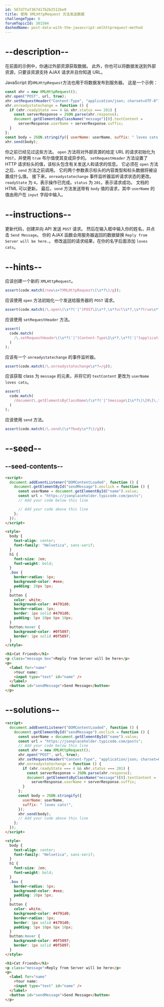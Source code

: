 ```yaml
---
id: 587d7faf367417b2b2512be9
title: 使用 XMLHttpRequest 方法发送数据
challengeType: 6
forumTopicId: 301504
dashedName: post-data-with-the-javascript-xmlhttprequest-method
---
```


# --description--

在前面的示例中，你通过外部资源获取数据。 此外，你也可以将数据发送到外部资源，只要该资源支持 AJAX 请求并且你知道 URL。

JavaScript 的`XMLHttpRequest`方法也用于将数据发布到服务器。 这是一个示例：

```js
const xhr = new XMLHttpRequest();
xhr.open("POST", url, true);
xhr.setRequestHeader("Content-Type", "application/json; charset=UTF-8");
xhr.onreadystatechange = function () {
  if (xhr.readyState === 4 && xhr.status === 201) {
    const serverResponse = JSON.parse(xhr.response);
    document.getElementsByClassName("message")[0].textContent =
      serverResponse.userName + serverResponse.suffix;
  }
};
const body = JSON.stringify({ userName: userName, suffix: " loves cats!" });
xhr.send(body);
```

你之前已经见过这些方法。 `open` 方法将对外部资源的给定 URL 的请求初始化为 `POST`，并使用 `true` 布尔值使其变成异步的。 `setRequestHeader` 方法设置了 HTTP 请求标头的值，该标头包含有关发送人和请求的信息。 它必须在 `open` 方法之后、`send` 方法之前调用。 它的两个参数表示标头的内容类型和标头数据将被设置成什么值。 接下来，`onreadystatechange` 事件监听器监听请求状态的更改。 `readyState` 为 `4`，表示操作已完成。`status` 为 `201`，表示请求成功。 文档的 HTML 可以更新。 最后，`send` 方法发送带有 `body` 值的请求，其中 `userName` 的值由用户在 `input` 字段中输入。

# --instructions--

更新代码，创建并向 API 发送 `POST` 请求。 然后在输入框中输入你的姓名，并点击 `Send Message`。 你的 AJAX 函数会用服务器返回的数据替换 `Reply from Server will be here.`。 修改返回的请求结果，在你的名字后面添加 `loves cats`。

# --hints--

应该创建一个新的 `XMLHttpRequest`。

```js
assert(code.match(/new\s+?XMLHttpRequest\(\s*?\)/g));
```

应该使用 `open` 方法初始化一个发送给服务器的 `POST` 请求。

```js
assert(code.match(/\.open\(\s*?('|")POST\1\s*?,\s*?url\s*?,\s*?true\s*?\)/g));
```

应该使用 `setRequestHeader` 方法。

```js
assert(
  code.match(
    /\.setRequestHeader\(\s*?('|")Content-Type\1\s*?,\s*?('|")application\/json;\s*charset=UTF-8\2\s*?\)/g
  )
);
```

应该有一个 `onreadystatechange` 的事件监听器。

```js
assert(code.match(/\.onreadystatechange\s*?=/g));
```

应该获取 class 为 `message` 的元素，并将它的 `textContent` 更改为 `userName loves cats`。

```js
assert(
  code.match(
    /document\.getElementsByClassName\(\s*?('|")message\1\s*?\)\[0\]\.textContent\s*?=\s*?.+?\.userName\s*?\+\s*?.+?\.suffix/g
  )
);
```

应该使用 `send` 方法。

```js
assert(code.match(/\.send\(\s*?body\s*?\)/g));
```

# --seed--

## --seed-contents--

```html
<script>
  document.addEventListener("DOMContentLoaded", function () {
    document.getElementById("sendMessage").onclick = function () {
      const userName = document.getElementById("name").value;
      const url = "https://jsonplaceholder.typicode.com/posts";
      // Add your code below this line

      // Add your code above this line
    };
  });
</script>

<style>
  body {
    text-align: center;
    font-family: "Helvetica", sans-serif;
  }
  h1 {
    font-size: 2em;
    font-weight: bold;
  }
  .box {
    border-radius: 5px;
    background-color: #eee;
    padding: 20px 5px;
  }
  button {
    color: white;
    background-color: #4791d0;
    border-radius: 5px;
    border: 1px solid #4791d0;
    padding: 5px 10px 8px 10px;
  }
  button:hover {
    background-color: #0f5897;
    border: 1px solid #0f5897;
  }
</style>

<h1>Cat Friends</h1>
<p class="message box">Reply from Server will be here</p>
<p>
  <label for="name"
    >Your name:
    <input type="text" id="name" />
  </label>
  <button id="sendMessage">Send Message</button>
</p>
```

# --solutions--

```html
<script>
  document.addEventListener("DOMContentLoaded", function () {
    document.getElementById("sendMessage").onclick = function () {
      const userName = document.getElementById("name").value;
      const url = "https://jsonplaceholder.typicode.com/posts";
      // Add your code below this line
      const xhr = new XMLHttpRequest();
      xhr.open("POST", url, true);
      xhr.setRequestHeader("Content-Type", "application/json; charset=UTF-8");
      xhr.onreadystatechange = function () {
        if (xhr.readyState === 4 && xhr.status === 201) {
          const serverResponse = JSON.parse(xhr.response);
          document.getElementsByClassName("message")[0].textContent =
            serverResponse.userName + serverResponse.suffix;
        }
      };
      const body = JSON.stringify({
        userName: userName,
        suffix: " loves cats!",
      });
      xhr.send(body);
      // Add your code above this line
    };
  });
</script>

<style>
  body {
    text-align: center;
    font-family: "Helvetica", sans-serif;
  }
  h1 {
    font-size: 2em;
    font-weight: bold;
  }
  .box {
    border-radius: 5px;
    background-color: #eee;
    padding: 20px 5px;
  }
  button {
    color: white;
    background-color: #4791d0;
    border-radius: 5px;
    border: 1px solid #4791d0;
    padding: 5px 10px 8px 10px;
  }
  button:hover {
    background-color: #0f5897;
    border: 1px solid #0f5897;
  }
</style>

<h1>Cat Friends</h1>
<p class="message">Reply from Server will be here</p>
<p>
  <label for="name"
    >Your name:
    <input type="text" id="name" />
  </label>
  <button id="sendMessage">Send Message</button>
</p>
```
